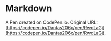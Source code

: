 # Markdown

A Pen created on CodePen.io. Original URL: [https://codepen.io/Dantas206x/pen/RwdLaGj](https://codepen.io/Dantas206x/pen/RwdLaGj).

